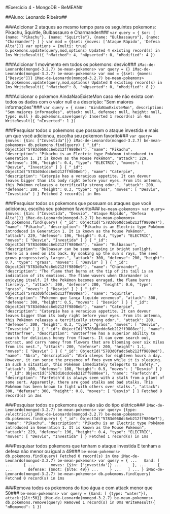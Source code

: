 #Exercício 4 - MongoDB - BeMEAN#

##Aluno: Leonardo Ribeiro##


###Adicionar 2 ataques ao mesmo tempo para os seguintes pokemons: Pikachu, Squirtle, Bulbassauro e Charmander###
`
var query = { $or: [ {name: "Pikachu"}, {name: "Squirtle"}, {name: "Bulbassauro"}, {name: "Charmander"} ] }
var mod = {$set: {moves: ['Ataque Rápido', 'Defesa Alta']}}
var options = {multi: true}
b.pokemons.update(query,mod,options)
Updated 4 existing record(s) in 1ms
WriteResult({
  "nMatched": 4,
  "nUpserted": 0,
  "nModified": 4
})
`

###Adicionar 1 movimento em todos os pokemons: desvio###
`
iMac-de-Leonardo(mongod-3.2.7) be-mean-pokemons> var query = {}
iMac-de-Leonardo(mongod-3.2.7) be-mean-pokemons> var mod = {$set: {moves: ["Desvio"]}}
iMac-de-Leonardo(mongod-3.2.7) be-mean-pokemons> db.pokemons.update(query,mod,options)
Updated 8 existing record(s) in 1ms
WriteResult({
  "nMatched": 8,
  "nUpserted": 0,
  "nModified": 8
})
`

###Adicionar o pokemon AindaNaoExisteMon caso ele não exista com todos os dados com o valor null e a descrição: "Sem maiores informações"###
`
var query = { name: "AindaNaoExisteMon", description: "Sem maiores informações", attack: null, defense: null, height: null, type: null }
db.pokemons.save(query)
Inserted 1 record(s) in 4ms
WriteResult({
  "nInserted": 1
})
`

###Pesquisar todos o pokemons que possuam o ataque investida e mais um que você adicionou, escolha seu pokemon favorito###
`
var query= {moves: {$in: ["Investida"]}}
iMac-de-Leonardo(mongod-3.2.7) be-mean-pokemons> db.pokemons.find(query)
{
  "_id": ObjectId("5783d060dc6eb212ff9808e7"),
  "name": "Pikachu",
  "description": "Pikachu is an Electric type Pokémon introduced in Generation 1. It is known as the Mouse Pokémon",
  "attack": 229,
  "defense": 196,
  "height": 0.4,
  "type": "ELECTRIC",
  "moves": [
    "Desvio",
    "Investida"
  ]
}
{
  "_id": ObjectId("5783d0dcdc6eb212ff9808eb"),
  "name": "Caterpie",
  "description": "Caterpie has a voracious appetite. It can devour leaves bigger than its body right before your eyes. From its antenna, this Pokémon releases a terrifically strong odor.",
  "attack": 200,
  "defense": 200,
  "height": 0.3,
  "type": "grass",
  "moves": [
    "Desvio",
    "Investida"
  ]
}
Fetched 2 record(s) in 0ms
`

###Pesquisar todos os pokemons que possuam os ataques que você adicionou, escolha seu pokemon favorito###
`
be-mean-pokemons> var query= {moves: {$in: ["Investida", "Desvio", "Ataque Rápido", "Defesa Alta"]}}
iMac-de-Leonardo(mongod-3.2.7) be-mean-pokemons> db.pokemons.find(query)
{
  "_id": ObjectId("5783d060dc6eb212ff9808e7"),
  "name": "Pikachu",
  "description": "Pikachu is an Electric type Pokémon introduced in Generation 1. It is known as the Mouse Pokémon",
  "attack": 229,
  "defense": 196,
  "height": 0.4,
  "type": "ELECTRIC",
  "moves": [
    "Desvio",
    "Investida"
  ]
}
{
  "_id": ObjectId("5783d086dc6eb212ff9808e8"),
  "name": "Bulbasaur",
  "description": "Bulbasaur can be seen napping in bright sunlight. There is a seed on its back. By soaking up the sun's rays, the seed grows progressively larger.",
  "attack": 300,
  "defense": 200,
  "height": 0.7,
  "type": "grass",
  "moves": [
    "Desvio"
  ]
}
{
  "_id": ObjectId("5783d0a7dc6eb212ff9808e9"),
  "name": "Charmander",
  "description": "The flame that burns at the tip of its tail is an indication of its emotions. The flame wavers when Charmander is enjoying itself. If the Pokémon becomes enraged, the flame burns fiercely.",
  "attack": 300,
  "defense": 200,
  "height": 0.6,
  "type": "grass",
  "moves": [
    "Desvio"
  ]
}
{
  "_id": ObjectId("5783d0bfdc6eb212ff9808ea"),
  "name": "Squirtle",
  "description": "Pokemon que lança liquido venenoso",
  "attack": 300,
  "defense": 300,
  "height": 0.5,
  "moves": [
    "Desvio"
  ]
}
{
  "_id": ObjectId("5783d0dcdc6eb212ff9808eb"),
  "name": "Caterpie",
  "description": "Caterpie has a voracious appetite. It can devour leaves bigger than its body right before your eyes. From its antenna, this Pokémon releases a terrifically strong odor.",
  "attack": 200,
  "defense": 200,
  "height": 0.3,
  "type": "grass",
  "moves": [
    "Desvio",
    "Investida"
  ]
}
{
  "_id": ObjectId("5783d0eddc6eb212ff9808ec"),
  "name": "Butterfree",
  "description": "Butterfree has a superior ability to search for delicious honey from flowers. It can even search out, extract, and carry honey from flowers that are blooming over six miles from its nest.",
  "attack": 200,
  "defense": 200,
  "height": 1.1,
  "moves": [
    "Desvio"
  ]
}
{
  "_id": ObjectId("5783d0fadc6eb212ff9808ed"),
  "name": "Abra",
  "description": "Abra sleeps for eighteen hours a day. However, it can sense the presence of foes even while it is sleeping. In such a situation, this Pokémon immediately teleports to safety.",
  "attack": 100,
  "defense": 100,
  "height": 0.9,
  "moves": [
    "Desvio"
  ]
}
{
  "_id": ObjectId("5783d10cdc6eb212ff9808ee"),
  "name": "Farfetch'd",
  "description": "Farfetch'd is always seen with a stalk from a plant of some sort. Apparently, there are good stalks and bad stalks. This Pokémon has been known to fight with others over stalks.",
  "attack": 300,
  "defense": 300,
  "height": 0.8,
  "moves": [
    "Desvio"
  ]
}
Fetched 8 record(s) in 3ms
`

###Pesquisar todos os pokemons que não são do tipo elétrico###
`
iMac-de-Leonardo(mongod-3.2.7) be-mean-pokemons> var query= {type: /electric/i}
iMac-de-Leonardo(mongod-3.2.7) be-mean-pokemons> db.pokemons.find(query)
{
  "_id": ObjectId("5783d060dc6eb212ff9808e7"),
  "name": "Pikachu",
  "description": "Pikachu is an Electric type Pokémon introduced in Generation 1. It is known as the Mouse Pokémon",
  "attack": 229,
  "defense": 196,
  "height": 0.4,
  "type": "ELECTRIC",
  "moves": [
    "Desvio",
    "Investida"
  ]
}
Fetched 1 record(s) in 1ms
`

###Pesquisar todos pokemons que tenham o ataque investida E tenham a defesa não menor ou igual a 49###
`
be-mean-pokemons> db.pokemons.find(query)
Fetched 0 record(s) in 0ms
iMac-de-Leonardo(mongod-3.2.7) be-mean-pokemons> var query = {
...   $and: [
...     {
...       moves: {$in: ['investida']}
...     },
...     {
...       defense: {$not: {$lte: 49}}
...     }
...   ]
... }
iMac-de-Leonardo(mongod-3.2.7) be-mean-pokemons> db.pokemons.find(query)
Fetched 0 record(s) in 1ms
`

###Remova todos os pokemons do tipo água e com attack menor que 50###
`
be-mean-pokemons> var query = {$and: [ {type: "water"}], attack:{$lt:50}}
iMac-de-Leonardo(mongod-3.2.7) be-mean-pokemons> db.pokemons.remove(query)
Removed 1 record(s) in 0ms
WriteResult({
  "nRemoved": 1
})
`